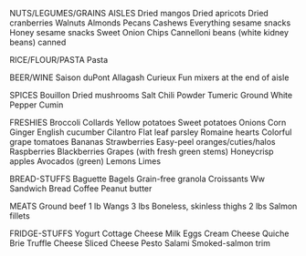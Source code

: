 
NUTS/LEGUMES/GRAINS AISLES
Dried mangos
Dried apricots
Dried cranberries
Walnuts
Almonds
Pecans
Cashews
Everything sesame snacks
Honey sesame snacks
Sweet Onion Chips
Cannelloni beans (white kidney beans) canned

RICE/FLOUR/PASTA
Pasta

BEER/WINE
Saison duPont
Allagash Curieux
Fun mixers at the end of aisle

SPICES
Bouillon
Dried mushrooms 
Salt
Chili Powder
Tumeric
Ground White Pepper
Cumin

FRESHIES
Broccoli 
Collards
Yellow potatoes 
Sweet potatoes
Onions
Corn
Ginger
English cucumber
Cilantro
Flat leaf parsley
Romaine hearts
Colorful grape tomatoes 
Bananas
Strawberries 
Easy-peel oranges/cuties/halos
Raspberries 
Blackberries 
Grapes (with fresh green stems)
Honeycrisp apples 
Avocados (green)
Lemons
Limes

BREAD-STUFFS
Baguette
Bagels
Grain-free granola
Croissants
Ww Sandwich Bread
Coffee
Peanut butter

MEATS
Ground beef 1 lb
Wangs 3 lbs
Boneless, skinless thighs 2 lbs 
Salmon fillets

FRIDGE-STUFFS
Yogurt
Cottage Cheese
Milk
Eggs
Cream Cheese
Quiche
Brie
Truffle Cheese
Sliced Cheese
Pesto
Salami
Smoked-salmon trim